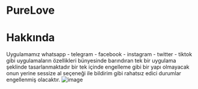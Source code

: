 # PureLove
# Hakkında
Uygulamamız whatsapp - telegram - facebook - instagram - twitter - tiktok gibi uygulamaların özellikleri bünyesinde barındıran tek bir uygulama şeklinde tasarlanmaktadır bir tek içinde engelleme gibi bir yapı olmayacak onun yerine sessize al seçeneği ile bildirim gibi rahatsız edici durumlar engellenmiş olacaktır.
![image](https://github.com/user-attachments/assets/eb662021-7023-4dfb-845a-0d9fbb59ae06)

